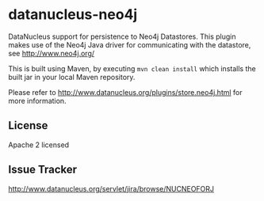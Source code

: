 datanucleus-neo4j
=================

DataNucleus support for persistence to Neo4j Datastores. This plugin makes
use of the Neo4j Java driver for communicating with the datastore, see http://www.neo4j.org/

This is built using Maven, by executing `mvn clean install` which installs the built jar in your local Maven
repository.

Please refer to http://www.datanucleus.org/plugins/store.neo4j.html  for more information.


License
-------
Apache 2 licensed

Issue Tracker
-------------
http://www.datanucleus.org/servlet/jira/browse/NUCNEOFORJ
